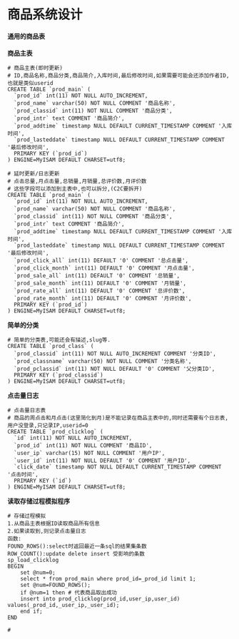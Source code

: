 # 商品系统设计

#### 通用的商品表

**商品主表**

    # 商品主表(即时更新)
    # ID,商品名称,商品分类,商品简介,入库时间,最后修改时间,如果需要可能会还添加作者ID,也就是类似userid
    CREATE TABLE `prod_main` (
      `prod_id` int(11) NOT NULL AUTO_INCREMENT,
      `prod_name` varchar(50) NOT NULL COMMENT '商品名称',
      `prod_classid` int(11) NOT NULL COMMENT '商品分类',
      `prod_intr` text COMMENT '商品简介',
      `prod_addtime` timestamp NULL DEFAULT CURRENT_TIMESTAMP COMMENT '入库时间',
      `prod_lasteddate` timestamp NULL DEFAULT CURRENT_TIMESTAMP COMMENT '最后修改时间',
      PRIMARY KEY (`prod_id`)
    ) ENGINE=MyISAM DEFAULT CHARSET=utf8;

    # 延时更新/日志更新
    # 点击总量,月点击量,总销量,月销量,总评价数,月评价数
    # 这些字段可以添加到主表中,也可以拆分,(C2C要拆开)
    CREATE TABLE `prod_main` (
      `prod_id` int(11) NOT NULL AUTO_INCREMENT,
      `prod_name` varchar(50) NOT NULL COMMENT '商品名称',
      `prod_classid` int(11) NOT NULL COMMENT '商品分类',
      `prod_intr` text COMMENT '商品简介',
      `prod_addtime` timestamp NULL DEFAULT CURRENT_TIMESTAMP COMMENT '入库时间',
      `prod_lasteddate` timestamp NULL DEFAULT CURRENT_TIMESTAMP COMMENT '最后修改时间',
      `prod_click_all` int(11) DEFAULT '0' COMMENT '总点击量',
      `prod_click_month` int(11) DEFAULT '0' COMMENT '月点击量',
      `prod_sale_all` int(11) DEFAULT '0' COMMENT '总销量',
      `prod_sale_month` int(11) DEFAULT '0' COMMENT '月销量',
      `prod_rate_all` int(11) DEFAULT '0' COMMENT '总评价数',
      `prod_rate_month` int(11) DEFAULT '0' COMMENT '月评价数',
      PRIMARY KEY (`prod_id`)
    ) ENGINE=MyISAM DEFAULT CHARSET=utf8;

**简单的分类**

    # 简单的分类表,可能还会有描述,slug等.
    CREATE TABLE `prod_class` (
      `prod_classid` int(11) NOT NULL AUTO_INCREMENT COMMENT '分类ID',
      `prod_classname` varchar(50) NOT NULL COMMENT '分类名称',
      `prod_pclassid` int(11) NOT NULL DEFAULT '0' COMMENT '父分类ID',
      PRIMARY KEY (`prod_classid`)
    ) ENGINE=MyISAM DEFAULT CHARSET=utf8;

**点击量日志**

    # 点击量日志表
    # 商品的周点击和月点击(这里简化到月)是不能记录在商品主表中的,同时还需要有个日志表,用户没登录,只记录IP,userid=0
    CREATE TABLE `prod_clicklog` (
      `id` int(11) NOT NULL AUTO_INCREMENT,
      `prod_id` int(11) NOT NULL COMMENT '商品ID',
      `user_ip` varchar(15) NOT NULL COMMENT '用户IP',
      `user_id` int(11) NOT NULL DEFAULT '0' COMMENT '用户ID',
      `click_date` timestamp NOT NULL DEFAULT CURRENT_TIMESTAMP COMMENT '点击时间',
      PRIMARY KEY (`id`)
    ) ENGINE=MyISAM DEFAULT CHARSET=utf8;

**读取存储过程模拟程序**

```
# 存储过程模拟
1.从商品主表根据ID读取商品所有信息
2.如果读取到,则记录点击量日志
函数:
FOUND_ROWS():select时返回最近一条sql的结果集条数
ROW_COUNT():update delete insert 受影响的条数
sp_load_clicklog
BEGIN
    set @num=0;
    select * from prod_main where prod_id=_prod_id limit 1;
    set @num=FOUND_ROWS();
    if @num=1 then # 代表商品取出成功
    insert into prod_clicklog(prod_id,user_ip,user_id) values(_prod_id,_user_ip,_user_id);
    end if;
END

# 
```



